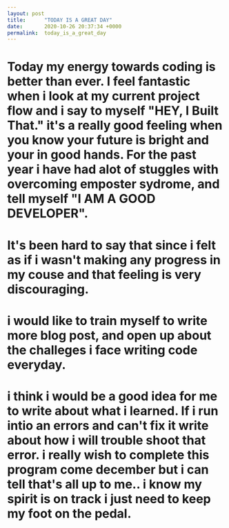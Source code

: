```yaml
---
layout: post
title:      "TODAY IS A GREAT DAY"
date:       2020-10-26 20:37:34 +0000
permalink:  today_is_a_great_day
---
```


# Today my energy towards coding is better than ever. I feel fantastic when i look at my current project flow and i say to myself "HEY, I Built That." it's a really good feeling when you know your future is bright and your in good hands. For the past year i have had alot of stuggles with overcoming emposter sydrome, and tell myself "I AM A GOOD DEVELOPER".
# It's been hard to say that since i felt as if i wasn't making any progress in my couse and that feeling is very discouraging.
# i would like to train myself to write more blog post, and open up about the challeges i face writing code everyday.
# i think i would be a good idea for me to write about what i learned. If i run intio an errors and can't fix it write about how i will trouble shoot that error. i really wish to complete this program come december but i can tell that's all up to me.. i know my spirit is on track i just need to keep my foot on the pedal. 
